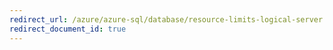 ```yaml
---
redirect_url: /azure/azure-sql/database/resource-limits-logical-server
redirect_document_id: true
---
```

